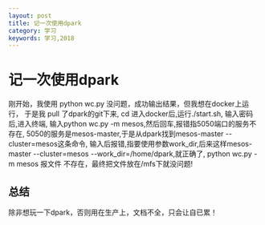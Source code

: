 ```yaml
---
layout: post
title: 记一次使用dpark
category: 学习
keywords: 学习,2018
---
```


# 记一次使用dpark
刚开始，我使用 python wc.py 没问题，成功输出结果，但我想在docker上运行， 于是我
pull 了dpark的git下来, cd 进入docker后,运行./start.sh, 输入密码后,进入终端, 
输入python wc.py -m mesos,然后回车,报错指5050端口的服务不存在, 
5050的服务是mesos-master,于是从dpark找到mesos-master --cluster=mesos这条命令,
输入后报错,指要使用参数work_dir,后来这样mesos-master --cluster=mesos --work_dir=/home/dpark,就正确了,
python wc.py -m mesos 报文件 不存在，最终把文件放在/mfs下就没问题!

## 总结

除非想玩一下dpark，否则用在生产上，文档不全，只会让自已累！
